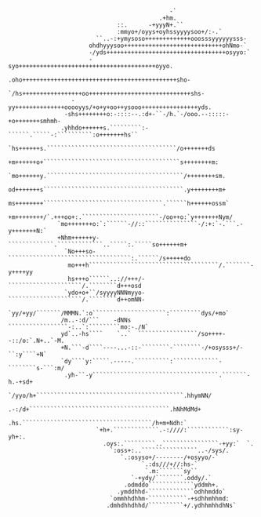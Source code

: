 <!--
**jaluik/jaluik** is a ✨ _special_ ✨ repository because its `README.md` (this file) appears on your GitHub profile.

Here are some ideas to get you started:

- 🔭 I’m currently working on ...
- 🌱 I’m currently learning ...
- 👯 I’m looking to collaborate on ...
- 🤔 I’m looking for help with ...
- 💬 Ask me about ...
- 📫 How to reach me: ...
- 😄 Pronouns: ...
- ⚡ Fun fact: ...
-->
                                                  -`                                                
                                               .+hm.                                                
                                   ::.      -+yyyN+.``                                              
                                   :mmyo+/oyys+oyhssyyyysoo+/:-.`                                   
                             ``..-:+ymysoso+++++++++++++ooosssyyyyyysss-                            
                           ohdhyyysoo++++++++++++++++++++++++++++ohNmo-`                            
                           -/yds++++++++++++++++++++++++++++++++++osyyo:`                           
                           -syo+++++++++++++++++++++++++++++++++++++++oyyo.                         
                         .oho++++++++++++++++++++++++++++++++++++++++++++sho-                       
                       `/hs+++++++++++++++++oo+++++++++++++++++++++++++++++shs-                     
                      -yy++++++++++++++ooooyys/+o+y+oo++ysooo++++++++++++++++yds.                   
                    -shs++++++++o:-::::--.:d+-``-/h.`-/ooo.--:::::-+o+++++++smhmh-                  
                   .yhhdo++++++s.`````````:-``````.`````-:``````````:o+++++++hs``                   
                     `hs++++++s.`````````````````````````````````````/o+++++++ds                    
                     +m++++++o+```````````````````````````````````````s++++++++m:                   
                    `mo++++++y.```````````````````````````````````````/++++++++sm.                  
                    od+++++++s````````````````````````````````````````.y++++++++m+                  
                    ms++++++++``````````````````````````````````.``````h++++++ossm`                 
                   +m++++++++/`.+++oo+:.``````````````````````-/oo++o:`y+++++++Nym/                 
                  `mo+++++++o:`:``````-//::```````````````-/:+:`-.```.-y+++++++N:`                  
                  +Nhm++++++y-`````````````.`````````````..`````:.`````so++++++m+                   
                    `No+++so-```````````````````````````````````:.``````/s+++++do                   
                     mo+++h`````````````````````````````````````/.```````-y++++yy                   
                     hs+++o``````..://+++/-`````````````````````/.````````d+++osd                   
                    `ydo+o+``/syyyyNNNmyyo-`````````````````````/.````````d++omNN-                  
                   `yy/+yy/```````/MMMN.`:o`````````````````````:`````````dys/+mo`                  
                   /m..-:d/```    -dNNs   `````````````````-:..`:`````````mo:-./N`                  
                   yd`..-hs````    `..`  `````````````````/so++++--::/o:`.N+..`-M.                  
                   +N.```-d````----...-::-````````-````````-/+osysss+/-``:y````+N`                  
                   `dy````y:`````.-----.``````````:`````````````-````````s-```:m/                   
                    .yh-``-y````````````````````````````````````.```````-h.-+sd+                    
                     `/yyo/h+``````````````````````````````````````````.hhymNN/                     
                        .-:/d+````````````````````````````````````````.hNhMdMd+                     
                            .hs.`````````````````````````````````````/h+m+Ndh:`                     
                             `+h+.`````````````.-:////:````````````:sy- yh+:.                       
                               .oys:.`````````..````````````````-+yy:`  `.                          
                                 `:oss+:..````````````````..-/sys/.                                 
                                    `.:osyso+/--------/+osyyo/-`                                    
                                          `.:ds///+//:hs-`                                          
                                           `.m:```````sy``                                          
                                       `-+ydy/````````.oddy/.`                                      
                                     .odmddo`````````````yddmh+.                                    
                                   .ymddhhd-`````````````odhhmddo`                                  
                                 `ommhhdhhm-```````````-+sdhhmhhmd:                                 
                                .dmhdhhdhhd/``````````+/.ydhhmhhdhNs`                               
